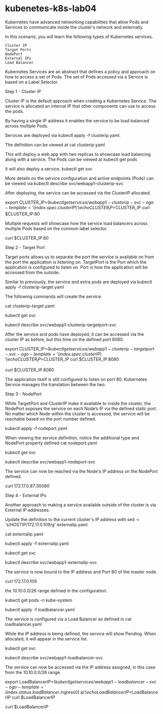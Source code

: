 # kubenetes-k8s-lab04
Kubernetes have advanced networking capabilities that allow Pods and Services to communicate inside the cluster's network and externally.

In this scenario, you will learn the following types of Kubernetes services.

    Cluster IP
    Target Ports
    NodePort
    External IPs
    Load Balancer

Kubernetes Services are an abstract that defines a policy and approach on how to access a set of Pods. The set of Pods accessed via a Service is based on a Label Selector.

Step 1 - Cluster IP

Cluster IP is the default approach when creating a Kubernetes Service. The service is allocated an internal IP that other components can use to access the pods.

By having a single IP address it enables the service to be load balanced across multiple Pods.

Services are deployed via kubectl apply -f clusterip.yaml.

The definition can be viewed at cat clusterip.yaml

This will deploy a web app with two replicas to showcase load balancing along with a service. The Pods can be viewed at kubectl get pods

It will also deploy a service. kubectl get svc

More details on the service configuration and active endpoints (Pods) can be viewed via kubectl describe svc/webapp1-clusterip-svc

After deploying, the service can be accessed via the ClusterIP allocated.

export CLUSTER_IP=$(kubectl get services/webapp1-clusterip-svc -o go-template='{{(index .spec.clusterIP)}}')
echo CLUSTER_IP=$CLUSTER_IP
curl $CLUSTER_IP:80

Multiple requests will showcase how the service load balancers across multiple Pods based on the common label selector.

curl $CLUSTER_IP:80

Step 2 - Target Port

Target ports allows us to separate the port the service is available on from the port the application is listening on. TargetPort is the Port which the application is configured to listen on. Port is how the application will be accessed from the outside.

Similar to previously, the service and extra pods are deployed via kubectl apply -f clusterip-target.yaml

The following commands will create the service.

cat clusterip-target.yaml

kubectl get svc

kubectl describe svc/webapp1-clusterip-targetport-svc

After the service and pods have deployed, it can be accessed via the cluster IP as before, but this time on the defined port 8080.

export CLUSTER_IP=$(kubectl get services/webapp1-clusterip-targetport-svc -o go-template='{{(index .spec.clusterIP)}}')
echo CLUSTER_IP=$CLUSTER_IP
curl $CLUSTER_IP:8080

curl $CLUSTER_IP:8080

The application itself is still configured to listen on port 80. Kubernetes Service manages the translation between the two.


Step 3 - NodePort

While TargetPort and ClusterIP make it available to inside the cluster, the NodePort exposes the service on each Node’s IP via the defined static port. No matter which Node within the cluster is accessed, the service will be reachable based on the port number defined.

kubectl apply -f nodeport.yaml

When viewing the service definition, notice the additional type and NodePort property defined cat nodeport.yaml

kubectl get svc

kubectl describe svc/webapp1-nodeport-svc

The service can now be reached via the Node's IP address on the NodePort defined.

curl 172.17.0.87:30080


Step 4 - External IPs

Another approach to making a service available outside of the cluster is via External IP addresses.

Update the definition to the current cluster's IP address with sed -i 's/HOSTIP/172.17.0.109/g' externalip.yaml

cat externalip.yaml

kubectl apply -f externalip.yaml

kubectl get svc

kubectl describe svc/webapp1-externalip-svc

The service is now bound to the IP address and Port 80 of the master node.

curl 172.17.0.109


the 10.10.0.0/26 range defined in the configuration.

kubectl get pods -n kube-system

kubectl apply -f loadbalancer.yaml

The service is configured via a Load Balancer as defined in cat loadbalancer.yaml

While the IP address is being defined, the service will show Pending. When allocated, it will appear in the service list.

kubectl get svc

kubectl describe svc/webapp1-loadbalancer-svc

The service can now be accessed via the IP address assigned, in this case from the 10.10.0.0/26 range.

export LoadBalancerIP=$(kubectl get services/webapp1-loadbalancer-svc -o go-template='{{(index .status.loadBalancer.ingress 0).ip}}')
echo LoadBalancerIP=$LoadBalancerIP
curl $LoadBalancerIP

curl $LoadBalancerIP